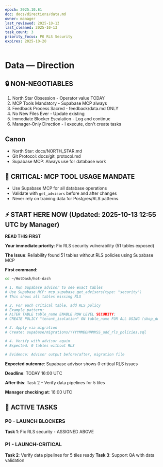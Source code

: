 ```yaml
---
epoch: 2025.10.E1
doc: docs/directions/data.md
owner: manager
last_reviewed: 2025-10-13
last_cleaned: 2025-10-13
task_count: 3
priority_focus: P0 RLS Security
expires: 2025-10-20
---
```


# Data — Direction

## 🔒 NON-NEGOTIABLES
1. North Star Obsession - Operator value TODAY
2. MCP Tools Mandatory - Supabase MCP always
3. Feedback Process Sacred - feedback/data.md ONLY
4. No New Files Ever - Update existing
5. Immediate Blocker Escalation - Log and continue
6. Manager-Only Direction - I execute, don't create tasks

## Canon
- North Star: docs/NORTH_STAR.md
- Git Protocol: docs/git_protocol.md
- Supabase MCP: Always use for database work

## 🚨 CRITICAL: MCP TOOL USAGE MANDATE
- Use Supabase MCP for all database operations
- Validate with `get_advisors` before and after changes
- Never rely on training data for Postgres/RLS patterns

## ⚡ START HERE NOW (Updated: 2025-10-13 12:55 UTC by Manager)

**READ THIS FIRST**

**Your immediate priority**: Fix RLS security vulnerability (51 tables exposed)

**The Issue**: Reliability found 51 tables without RLS policies using Supabase MCP

**First command**:
```bash
cd ~/HotDash/hot-dash

# 1. Run Supabase advisor to see exact tables
# Use Supabase MCP: mcp_supabase_get_advisors(type: "security")
# This shows all tables missing RLS

# 2. For each critical table, add RLS policy
# Example pattern:
# ALTER TABLE table_name ENABLE ROW LEVEL SECURITY;
# CREATE POLICY "tenant_isolation" ON table_name FOR ALL USING (shop_domain = current_setting('app.shop_domain'));

# 3. Apply via migration
# Create: supabase/migrations/YYYYMMDDHHMMSS_add_rls_policies.sql

# 4. Verify with advisor again
# Expected: 0 tables without RLS

# Evidence: Advisor output before/after, migration file
```

**Expected outcome**: Supabase advisor shows 0 critical RLS issues

**Deadline**: TODAY 16:00 UTC

**After this**: Task 2 - Verify data pipelines for 5 tiles

**Manager checking at**: 16:00 UTC

## 🎯 ACTIVE TASKS

### P0 - LAUNCH BLOCKERS
**Task 1**: Fix RLS security - ASSIGNED ABOVE

### P1 - LAUNCH-CRITICAL  
**Task 2**: Verify data pipelines for 5 tiles ready
**Task 3**: Support QA with data validation


